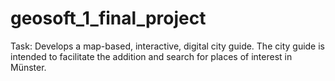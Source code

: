 # geosoft_1_final_project
Task: Develops a map-based,  interactive, digital city guide. The  city guide is intended to facilitate the addition and  search for places of interest in  Münster.
